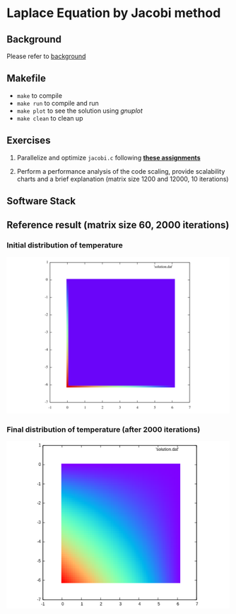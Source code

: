 # Laplace Equation by Jacobi method
## Background
Please refer to [background](./aux/background.md)

## Makefile
- `make` to compile
- `make run` to compile and run
- `make plot` to see the solution using *gnuplot*
- `make clean` to clean up


## Exercises
1. Parallelize and optimize `jacobi.c` following
   [**these assignments**](./aux/hints.md)

2. Perform a performance analysis of the code scaling, provide
   scalability charts and a brief explanation (matrix size 1200 and
   12000, 10 iterations)

## Software Stack


## Reference result (matrix size 60, 2000 iterations)
### Initial distribution of temperature

<img src="./aux/ref_Init.png" alt="Drawing" style="width: 600px;"/>

### Final distribution of temperature (after 2000 iterations)

<img src="./aux/ref2.png" alt="Drawing" style="width: 600px;"/>

